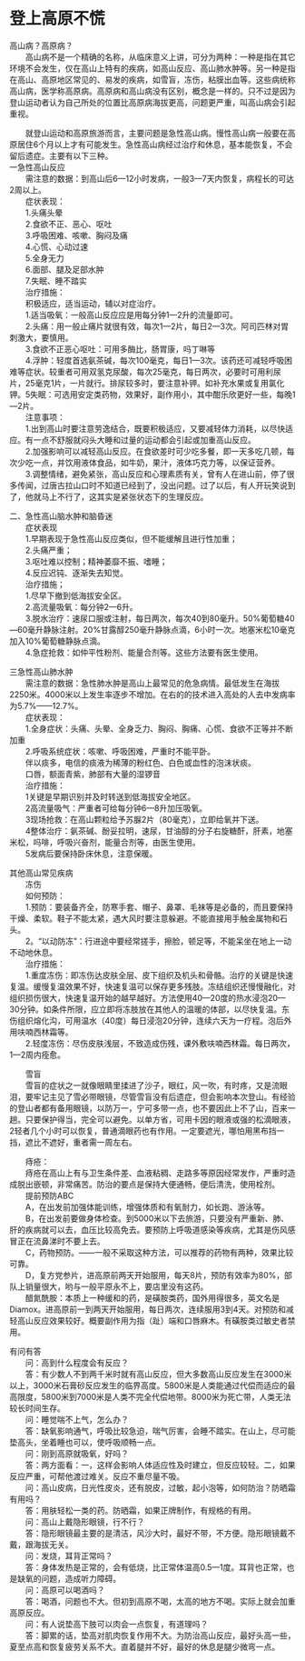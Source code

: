 # 登上高原不慌  

高山病？高原病？  
&emsp;&emsp;高山病不是一个精确的名称，从临床意义上讲，可分为两种：一种是指在其它环境不会发生，仅在高山上特有的疾病，如高山反应、高山肺水肿等。另一种是指在高山、高原地区常见的、易发的疾病，如雪盲，冻伤，粘膜出血等。这些病统称高山病，医学称高原病。高原病和高山病没有区别，概念是一样的。只不过是因为登山运动者认为自己所处的位置比高原病海拔更高，问题更严重，叫高山病会引起重视。  

&emsp;&emsp;就登山运动和高原旅游而言，主要问题是急性高山病。慢性高山病一般要在高原居住6个月以上才有可能发生。急性高山病经过治疗和休息，基本能恢复，不会留后遗症。主要有以下三种。  
一急性高山反应  
&emsp;&emsp;需注意的数据：到高山后6—12小时发病，一般3—7天内恢复，病程长的可达2周以上。  
&emsp;&emsp;症状表现：  
&emsp;&emsp;1.头痛头晕  
&emsp;&emsp;2.食欲不正、恶心、呕吐  
&emsp;&emsp;3.呼吸困难、咳嗽、胸闷及痛  
&emsp;&emsp;4.心慌、心动过速  
&emsp;&emsp;5.全身无力  
&emsp;&emsp;6.面部、腿及足部水肿  
&emsp;&emsp;7.失眠、睡不踏实  
&emsp;&emsp;治疗措施：  
&emsp;&emsp;积极适应，适当运动，辅以对症治疗。  
&emsp;&emsp;1.适当吸氧：一般高山反应应是用每分钟1—2升的流量即可。  
&emsp;&emsp;2.头痛：用一般止痛片就很有效，每次1—2片，每日2—3次。阿司匹林对胃刺激大，要慎用。  
&emsp;&emsp;3.食欲不正恶心呕吐：可用多酶比，肠胃康，吗丁啉等  
&emsp;&emsp;4.浮肿：轻度首选氨茶碱，每次100毫克，每日1—3次。该药还可减轻呼吸困难等症状。较重者可用双氢克尿酸，每次25毫克，每日两次，必要时可用利尿片，25毫克1片，一片就行。排尿较多时，要注意补钾。如补充水果或复用氯化钾。5失眠：可选用安定类药物，效果好，副作用小，其中酣乐欣更好一些，每晚1—2片。  
&emsp;&emsp;注意事项：  
&emsp;&emsp;1.出到高山时要注意劳逸结合，既要积极适应，又要减轻体力消耗，以尽快适应。有一点不舒服就闷头大睡和过量的运动都会引起或加重高山反应。  
&emsp;&emsp;2.加强影响可以减轻高山反应。在食欲差时可少吃多餐，即一天多吃几顿，每次少吃一点，并饮用液体食品，如牛奶，果汁，液体巧克力等，以保证营养。  
&emsp;&emsp;3.调整情绪，避免紧张，高山反应和心理素质有关，曾有人在进山前，停了很多传闻，过唐古拉山口时不知道已经到了，没出问题。过了以后，有人开玩笑说到了，他就马上不行了，这其实是紧张状态下的生理反应。  

二、急性高山脑水肿和脑昏迷  
&emsp;&emsp;症状表现  
&emsp;&emsp;1.早期表现于急性高山反应类似，但不能缓解且进行性加重；  
&emsp;&emsp;2.头痛严重；  
&emsp;&emsp;3.呕吐难以控制；精神萎靡不振、嗜睡；  
&emsp;&emsp;4.反应迟钝、逐渐失去知觉。  
&emsp;&emsp;治疗措施；  
&emsp;&emsp;1.尽早下撤到低海拔安全区。  
&emsp;&emsp;2.高流量吸氧：每分钟2—6升。  
&emsp;&emsp;3.脱水治疗：速尿口服或注射，每日两次，每次40到80毫升。50%葡萄糖40—60毫升静脉注射。20%甘露醇250毫升静脉点滴，6小时一次。地塞米松10毫克加入10%葡萄糖静脉点滴。  
&emsp;&emsp;4.急症抢救：如仲平性粉剂、能量合剂等。这些方法要有医生使用。  

三急性高山肺水肿  
&emsp;&emsp;需注意的数据：急性肺水肿是高山上最常见的危急病情。最低发生在海拔2250米。4000米以上发生率逐步不增加。在右的的技术进入高处的人去中发病率为5.7%——12.7%。  
&emsp;&emsp;症状表现：  
&emsp;&emsp;1.全身症状：头痛、头晕、全身乏力、胸闷、胸痛、心慌、食欲不正等并不断加重  
&emsp;&emsp;2.呼吸系统症状：咳嗽、呼吸困难，严重时不能平卧。  
&emsp;&emsp;伴以痰多，电信的痰液为稀薄的粉红色、白色或血性的泡沫状痰。  
&emsp;&emsp;口唇，额面青紫，肺部有大量的湿锣音  
&emsp;&emsp;治疗措施：  
&emsp;&emsp;1关键是早期识别并及时转送到低海拔安全地区。  
&emsp;&emsp;2高流量吸气：严重者可给每分钟6—8升加压吸氧。  
&emsp;&emsp;3现场抢救：在高山颗粒给予苏脲2片（80毫克），立即给氧并下送。  
&emsp;&emsp;4整体治疗：氨茶碱、酚妥拉明，速尿，甘油醇的分子右旋糖酐，肝素，地塞米松，吗啡，呼吸兴奋剂，能量合剂等，由医生使用。  
&emsp;&emsp;5发病后要保持卧床休息，注意保暖。  

其他高山常见疾病  
&emsp;&emsp;冻伤  
&emsp;&emsp;如何预防：  
&emsp;&emsp;1.预防：要装备齐全，防寒手套、帽子、鼻罩、毛袜等是必备的，而且要保持干燥、柔软。鞋子不能太紧，遇大风时要注意躲避。不能直接用手触金属物和石头。  
&emsp;&emsp;2。“以动防冻”：行进途中要经常搓手，擦脸，顿足等，不能呆坐在地上一动不动地休息。  
&emsp;&emsp;治疗措施：  
&emsp;&emsp;1.重度冻伤：即冻伤达皮肤全层、皮下组织及机头和骨骼。治疗的关键是快速复温。缓慢复温效果不好，快速复温可以保存更多残肢。冻结组织还慢慢融化，对组织损伤很大，快速复温开始的越早越好。方法使用40—20度的热水浸泡20—30分钟。如条件所限，应立即将冻肢放在其他人的温暖的体部，以尽快复温。东伤组织熔化沟，可用温水（40度）每日浸泡20分钟，连续六天为一疗程。泡后外用呋喃西林霜等。  
&emsp;&emsp;2.轻度冻伤：尽伤皮肤浅层，不致造成伤残，课外敷呋喃西林霜。每日两次，1—2周内痊愈。  

&emsp;&emsp;雪盲  
&emsp;&emsp;雪盲的症状之一就像眼睛里揉进了沙子，眼红，风一吹，有时疼，又是流眼泪，要牢记主见了雪必带眼镜，尽管雪盲没有后遗症，但会影响本次登山。有经验的登山者都有备用眼镜，以防万一，宁可多带一点，也不要因此上不了山，百来一趟。只要保护得当，完全可以避免。以单方省，可用卡因的眼液或强的松滴眼液，2轻者几个小时可以恢复，普通滴眼药也有作用。一定要遮光，哪怕用黑布挡一挡，遮比不遮好，重者需一周左右。  

&emsp;&emsp;痔疮：  
&emsp;&emsp;痔疮在高山上有与卫生条件差、血液粘稠、走路多等原因经常发作，严重时造成脱出嵌顿，非常痛苦。防治的要点是保持大便通畅，便后清洗，使用栓剂。  
&emsp;&emsp;提前预防ABC  
&emsp;&emsp;A，在出发前加强体能训练，增强体质和有氧耐力，如长跑、游泳等。  
&emsp;&emsp;B，在出发前要做身体检查。到5000米以下去旅游，只要没有严重新、肺、肝的疾病就可以去，血压比较高免去。要预防上呼吸道感染等疾病，尤其是伤风感冒正在流鼻涕时不要上去。  
&emsp;&emsp;C，药物预防。——一般不采取这种方法，可以推荐的药物有两种，效果比较可靠。  
&emsp;&emsp;D，复方党参片，进高原前两天开始服用，每天8片，预防有效率为80%，部队上销量很大，哟与一般平原永不上，要店里没有这药。  
&emsp;&emsp;醋氮酰胺：本质上一种缓和的药，是磺胺类药，国外用得很多，英文名是Diamox。进高原前一到两天开始服用，每日两次，连续服用3到4天。对预防和减轻高山反应效果较好。概要副作用为指（趾）端和口唇麻木。有磺胺类过敏史者禁用。  

有问有答  
&emsp;&emsp;问：高到什么程度会有反应？  
&emsp;&emsp;答：有少数人不到两千米时就有高山反应，但大多数高山反应发生在3000米以上，3000米石膏砂反应发生的临界高度。5800米是人类能通过代偿而适应的最高限度，5800米到7000米是人类不完全代偿地带。8000米为死亡带，人类无法较长时间生存。  
&emsp;&emsp;问：睡觉喘不上气，怎么办？  
&emsp;&emsp;答：缺氧影响通气，呼吸比较急迫，喘气厉害，会睡不踏实。在山上，尽可能垫高头，坐着睡也可以，使呼吸顺畅一点。  
&emsp;&emsp;问：刚到高原就吸氧，好吗？  
&emsp;&emsp;答：两方面看：一，这样会影响人体适应性及时建立，但反应较轻。二，如果反应严重，可帮他渡过难关。反应不重尽量不吸。  
&emsp;&emsp;问：高山皮病，日光性皮炎，还有脱皮，过敏，起小泡等，如何防治？防晒霜有用吗？  
&emsp;&emsp;答：用肤轻松一类的药。防晒霜，如果正牌制作，有规格的有用。  
&emsp;&emsp;问：高山上戴隐形眼镜，行不行？  
&emsp;&emsp;答：隐形眼镜最主要的是清洁，风沙大时，最好不带，不方便。隐形眼镜戴不戴，跟海拔无关。  
&emsp;&emsp;问：发烧，耳背正常吗？  
&emsp;&emsp;答：身体发热是正常的，会有低烧，比正常体温高0.5—1度。耳背也正常，也是缺氧的问题，造成听力障碍。  
&emsp;&emsp;问：高原可以喝酒吗？  
&emsp;&emsp;答：喝酒，问题也不大。但初到高原不喝，太高的地方不喝。实际上就会加重高原反应。  
&emsp;&emsp;问：有人说垫高下肢可以肉会一点恢复，有道理吗？  
&emsp;&emsp;答：脚累的话，垫高对肌肉恢复作用不大。为防治高山反应，最好头高一些，夏至点高和恢复疲劳关系不大。直着腿并不好，最好的休息是腿少微弯一点。  
